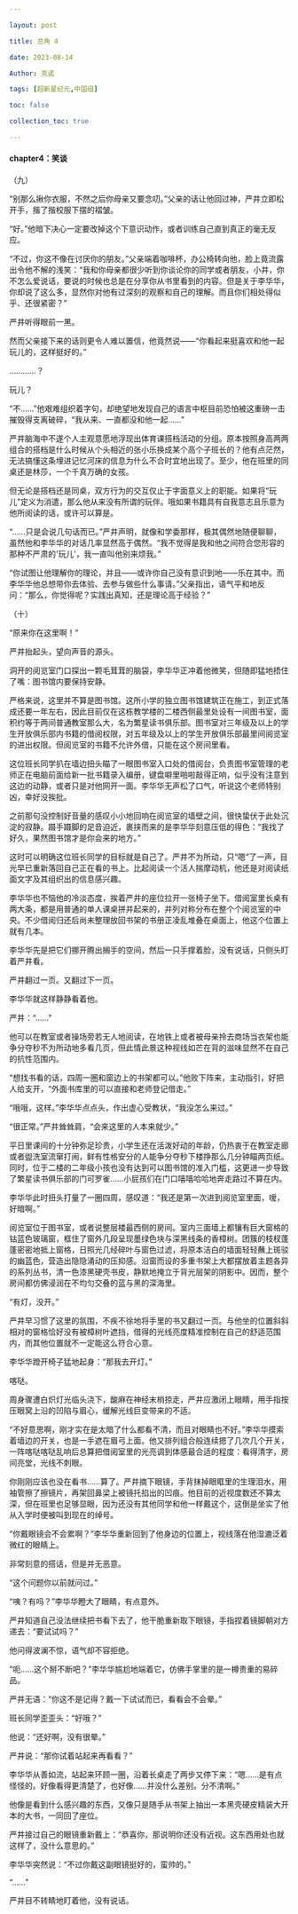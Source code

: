 ```yaml
---

layout: post

title: 总角 4

date: 2023-08-14

Author: 克诺

tags: [超新星纪元,中国组]

toc: false

collection_toc: true

---
```

#### chapter4：笑谈

（九）

“别那么揪你衣服，不然之后你母亲又要念叨。”父亲的话让他回过神，严井立即松开手，揩了揩校服下摆的褶皱。

“好。”他暗下决心一定要改掉这个下意识动作，或者训练自己直到真正的毫无反应。

“不过，你这不像在讨厌你的朋友。”父亲端着咖啡杯，办公椅转向他，脸上竟流露出令他不解的浅笑：“我和你母亲都很少听到你谈论你的同学或者朋友，小井，你不怎么爱说话，要说的时候也总是在分享你从书里看到的内容。但是关于李华华，你却说了这么多，显然你对他有过深刻的观察和自己的理解。而且你们相处得似乎、还很紧密？”

严井听得眼前一黑。

然而父亲接下来的话则更令人难以置信，他竟然说——“你看起来挺喜欢和他一起玩儿的，这样挺好的。”

…………？

玩儿？

“不……”他艰难组织着字句，却绝望地发现自己的语言中枢目前恐怕被这重磅一击摧毁得支离破碎，“我从来、一直都没和他一起……”

严井脑海中不遂个人主观意愿地浮现出体育课搭档活动的分组。原本按照身高两两组合的搭档是什么时候从个头相近的张小乐换成某个高个子班长的？他有点茫然，无法搞懂这条埋进记忆河床的信息为什么不合时宜地出现了。至少，他在班里的同桌还是林莎，一个千真万确的女孩。

但无论是搭档还是同桌，双方行为的交互仅止于字面意义上的职能。如果将“玩儿”定义为消遣，那么他从来没有所谓的玩伴。哦如果书籍具有自我意志且乐意为他所阅读的话，或许可以算是。

“……只是会说几句话而已。”严井声明，就像和学委那样，极其偶然地随便聊聊，虽然他和李华华的对话几率显然高于偶然。“我不觉得是我和他之间符合您形容的那种不严肃的'玩儿'，我一直叫他别来烦我。”

“你试图让他理解你的理论，并且——或许你自己没有意识到地——乐在其中。而李华华他总想带你去体验、去参与做些什么事请。”父亲指出，语气平和地反问：“那么，你觉得呢？实践出真知，还是理论高于经验？”


（十）

“原来你在这里啊！” 

严井抬起头，望向声音的源头。

洞开的阅览室门口探出一颗毛茸茸的脑袋，李华华正冲着他微笑，但随即猛地捂住了嘴：图书馆内要保持安静。

严格来说，这里并不算是图书馆。这所小学的独立图书馆建筑正在施工，到正式落成还要一年左右，因此目前仅在这栋教学楼的二楼西侧最里处设有一间图书室，面积约等于两间普通教室那么大，名为繁星读书俱乐部。图书室对三年级及以上的学生开放俱乐部内书籍的借阅权限，对五年级及以上的学生开放俱乐部最里间阅览室的进出权限。但阅览室的书籍不允许外借，只能在这个房间里看。

这位班长同学扒在墙边扭头瞄了一眼图书室入口处的借阅台，负责图书室管理的老师正在电脑前面给新一批书籍录入编册，键盘噼里啪啦敲得正响，似乎没有注意到这边的动静，或者只是对他网开一面。李华华无声松了口气，听说这个老师特别凶，幸好没挨批。

之前那句没控制好音量的感叹小小地回响在阅览室的墙壁之间，很快蛰伏于此处沉淀的寂静。蹑手蹑脚的足音迫近，裹挟而来的是李华华刻意压低的得色：“我找了好久，果然图书馆才是你会来的地方。”

这时可以明确这位班长同学的目标就是自己了。严井不为所动，只“嗯”了一声，目光早已重新落回自己正在看的书上。比起阅读一个活人揣摩动机，他还是对阅读纸面文字及其组织出的信息感兴趣。

李华华也不恼他的冷淡态度，挨着严井的座位拉开一张椅子坐下。借阅室里长桌有两大条，都是用普通的单人课桌拼并起来的，并列对称分布在整个个阅览室的中央。不少借阅归还后尚未整理放回书架的书册正凌乱堆叠在桌面上，他这个位置上就有几本。

李华华先是把它们挪开腾出搁手的空间，然后一只手撑着脸，没有说话，只侧头盯着严井看。

严井翻过一页。又翻过下一页。

李华华就这样静静看着他。

严井：“……”

他可以在教室或者操场旁若无人地阅读，在地铁上或者被母亲拎去商场当衣架也能争分夺秒不为所动地多看几页，但此情此景这种视线如芒在背的滋味显然不在自己的抗性范围内。

“想找书看的话，四周一圈和窗边上的书架都可以。”他败下阵来，主动指引，好把人给支开，“外面书库里的可以直接和老师登记借走。”

“哦哦，这样。”李华华点点头，作出虚心受教状，“我没怎么来过。”

“很正常。”严井耸耸肩，“会来这里的人本来就少。”

平日里课间的十分钟弥足珍贵，小学生还在活泼好动的年龄，仍热衷于在教室走廊或者盥洗室流窜打闹，鲜有性格安分的人能争分夺秒下楼挣那么几分钟瞄两页纸。同时，位于二楼的二年级小孩也没有达到可以图书馆的准入门槛，这更进一步导致了繁星读书俱乐部的门可罗雀……小屁孩们在门口嘻嘻哈哈地奔走路过不算在内。

李华华此时扭头打量了一圈四周，感叹道：“我还是第一次进到阅览室里面，嗳，好暗啊。”

阅览室位于图书室，或者说整层楼最西侧的房间。室内三面墙上都镶有巨大窗格的钴蓝色玻璃窗，框住了窗外几段呈现墨绿色块与深黑线条的香樟树。团簇的枝杈蓬蓬密密地抵上窗格，日照光几经碎叶与窗色过滤，将原本洁白的墙面轻轻蘸上斑驳的幽蓝色，营造出隐隐涌动的压抑感。沿窗而设的多重书架上大都摆放着主题各异的系列丛书，清一色漆黑硬壳书皮，静默地掩立于背光层架的阴影中。因而，整个房间都仿佛浸润在不均匀交叠的蓝与黑的深海里。

“有灯，没开。”

严井早习惯了这里的氛围，不疾不徐地将手里的书又翻过一页。与他坐的位置斜斜相对的窗格恰好没有被樟树叶遮挡，借得的光线亮度精准控制在自己的舒适范围内，而其他位置就不一定能这么符合心意。

李华华蹬开椅子猛地起身：“那我去开灯。”

喀哒。

周身骤遭白炽灯光临头浇下，酸麻在神经末梢掠走，严井应激闭上眼睛，用手指按压眼窝上沿的凹陷与眉心，缓解光线巨变带来的不适。

“不好意思啊，刚才实在是太暗了什么都看不清，而且对眼睛也不好。”李华华摸索着墙边的开关，也是一手遮在眉弓上面。他又排列组合般连续摁了几次几个开关，一阵喀哒喀哒乱响后总算把借阅室里的光亮调到体感最合适的程度：看得清字，房间亮堂，光线不刺眼。

你刚刚应该也没在看书……算了。严井摘下眼镜，手背抹掉眼眶里的生理泪水，用袖管擦了擦镜片，再架回鼻梁上被镜托掐出的凹痕。他目前的近视度数还不算太深，但在班里也足够显眼，因为还没有其他同学和他一样戴这个，这倒是坐实了他从入学时便被叫到现在的绰号。

“你戴眼镜会不会累啊？”李华华重新回到了他身边的位置上，视线落在他湿漉泛着微红的眼睛上。

非常刻意的搭话，但是并无恶意。

“这个问题你以前就问过。”

“咦？有吗？”李华华瞪大了眼睛，有点意外。

严井知道自己没法继续把书看下去了，他干脆重新取下眼镜，手指捏着镜脚朝对方递去：“要试试吗？”

他问得波澜不惊，语气却不容拒绝。

“呃……这个掰不断吧？”李华华尴尬地端着它，仿佛手掌里的是一樽贵重的易碎品。

严井无语：“你这不是记得？戴一下试试而已，看看会不会晕。”

班长同学歪歪头：“好哦？”

他说：“还好啊，没有很晕。”

严井说：“那你试着站起来再看看？”

李华华从善如流，站起来环顾一圈，沿着长桌走了两步又停下来：“嗯……是有点怪怪的。好像看得更清楚了，也好像……并没什么差别。分不清啊。”

他像是看到什么感兴趣的东西，又像只是随手从书架上抽出一本黑壳硬皮精装大开本的大书，一同回了座位。

严井接过自己的眼镜重新戴上：“恭喜你，那说明你还没有近视。这东西用处也就这样了，没什么意思的。”

李华华突然说：“不过你戴这副眼镜挺好的，蛮帅的。”

“……”

严井目不转睛地盯着他，没有说话。
